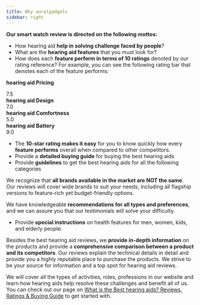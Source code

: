 ```yaml
---
title: Why auralgadgets
sidebar: right
---
```


**Our smart watch review is directed on the following mottos:**
* How hearing aid **help in solving challenge faced by people**?
* What are the **hearing aid features** that you must look for?
* How does each **feature perform in terms of 10 ratings** denoted by our rating reference? For example, you can see the following rating bar that denotes each of the feature performs:

<b>hearing aid Pricing</b>
<div class="w3-light-grey"><div class="w3-container w3-green" style="width:75%">7.5</div></div>
<b>hearing aid Design</b>
<div class="w3-light-grey"><div class="w3-container w3-orange" style="width:70%">7.0</div></div>
<b>hearing aid Comfortness</b>
<div class="w3-light-grey"><div class="w3-container w3-orange" style="width:50%">5.0</div></div>
<b>hearing aid Battery</b>
<div class="w3-light-grey"><div class="w3-container w3-green" style="width:90%">9.0</div></div>

* The **10-star rating makes it easy** for you to know quickly how every **feature performs** overall when compared to other competitors.
* Provide a **detailed buying guide** for buying the best hearing aids
* Provide **guidelines** to get the best hearing aids for all the following categories

We recognize that **all brands available in the market are NOT the same**. Our reviews will cover wide brands to suit your needs, including all flagship versions to feature-rich yet budget-friendly options.

We have knowledgeable **recommendations for all types and preferences**, and we can assure you that our testimonials will solve your difficulty.
* Provide **special instructions** on health features for men, women, kids, and elderly people.

Besides the best hearing aid reviews, we **provide in-depth information** on the products and provide a **comprehensive comparison between a product and its competitors**. Our reviews explain the technical details in detail and provide you a highly reputable place to purchase the products. We strive to be your source for information and a top spot for hearing aid reviews.

We will cover all the types of activities, roles, professions in our website and learn how hearing aids help resolve these challenges and benefit all of us. You can check out our page on <a href="https://auralgadgets.com">What is the Best hearing aids? Reviews, Ratings & Buying Guide</a> to get started with.
